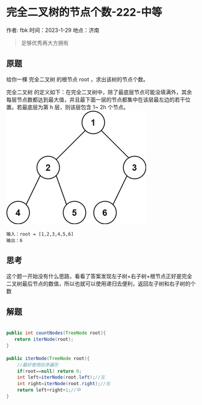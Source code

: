 # 完全二叉树的节点个数-222-中等

作者: fbk
时间：2023-1-29
地点：济南
>足够优秀再大方拥有

## 原题
给你一棵 完全二叉树 的根节点 root ，求出该树的节点个数。

完全二叉树 的定义如下：在完全二叉树中，除了最底层节点可能没填满外，其余每层节点数都达到最大值，并且最下面一层的节点都集中在该层最左边的若干位置。若最底层为第 h 层，则该层包含 1~ 2h 个节点。
![](../img/2023-1-29/%E5%AE%8C%E5%85%A8%E4%BA%8C%E5%8F%89%E6%A0%91%E8%8A%82%E7%82%B9%E4%B8%AA%E6%95%B0.jpg)
```
输入：root = [1,2,3,4,5,6]
输出：6
```

## 思考
这个题一开始没有什么思路，看看了答案发现左子树+右子树+根节点正好是完全二叉树最后节点的数值，所以也就可以使用递归去便利，返回左子树和右子树的个数

## 解题
```java

public int countNodes(TreeNode root){
   return iterNode(root);
}

public iterNode(TreeNode root){
    //最好使用后序遍历
    if(root==null) return 0;
    int left=iterNode(root.left);//左
    int right=iterNode(root.right);//右
    return left+right+1;//中
}
```